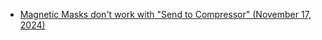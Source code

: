 - [Magnetic Masks don't work with "Send to Compressor" (November 17, 2024)](https://github.com/CommandPost/FCPCafe/issues/419)
